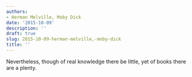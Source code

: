 ```yaml
---
authors:
- Herman Melville, Moby Dick
date: '2015-10-09'
description: ''
draft: true
slug: 2015-10-09-herman-melville,-moby-dick
title: ''
---
```

Nevertheless, though of real knowledge there be little, yet of books there are a plenty.



